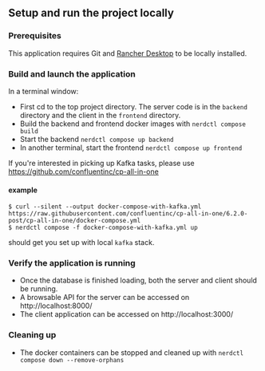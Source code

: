 ## Setup and run the project locally

### Prerequisites
This application requires Git and [Rancher Desktop](https://docs.rancherdesktop.io/getting-started/installation/) to be locally installed.


### Build and launch the application

In a terminal window:

- First cd to the top project directory. The server code is in the `backend` directory and the client in the `frontend` directory.
- Build the backend and frontend docker images with `nerdctl compose build`
- Start the backend `nerdctl compose up backend`
- In another terminal, start the frontend `nerdctl compose up frontend`

If you're interested in picking up Kafka tasks, please use https://github.com/confluentinc/cp-all-in-one
#### example
```shell
$ curl --silent --output docker-compose-with-kafka.yml https://raw.githubusercontent.com/confluentinc/cp-all-in-one/6.2.0-post/cp-all-in-one/docker-compose.yml
$ nerdctl compose -f docker-compose-with-kafka.yml up
```
should get you set up with local `kafka` stack. 

### Verify the application is running

- Once the database is finished loading, both the server and client should be running.
- A browsable API for the server can be accessed on http://localhost:8000/
- The client application can be accessed on http://localhost:3000/

### Cleaning up

- The docker containers can be stopped and cleaned up with `nerdctl compose down --remove-orphans`
